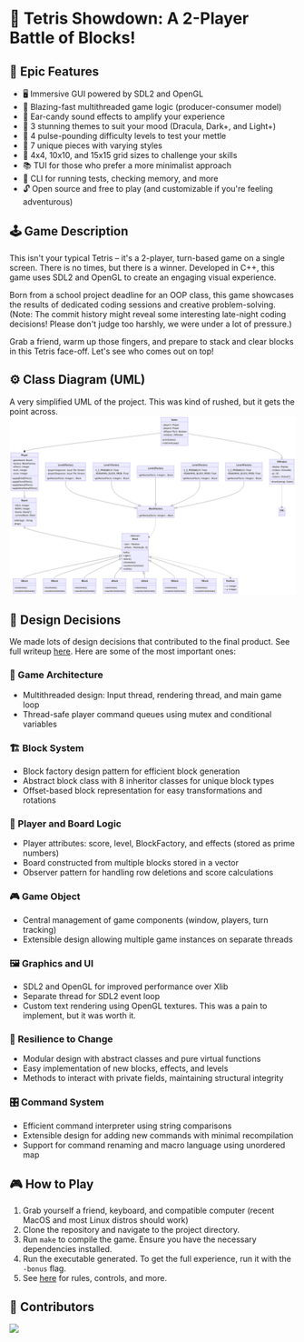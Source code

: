 # 🧩 Tetris Showdown: A 2-Player Battle of Blocks!

## 🚀 Epic Features
 - 🖥️ Immersive GUI powered by SDL2 and OpenGL
 - 🧠 Blazing-fast multithreaded game logic (producer-consumer model)
 - 🎵 Ear-candy sound effects to amplify your experience
 - 🎨 3 stunning themes to suit your mood (Dracula, Dark+, and Light+)
 - 💪 4 pulse-pounding difficulty levels to test your mettle 
 - 🧩 7 unique pieces with varying styles
 - 🔄 4x4, 10x10, and 15x15 grid sizes to challenge your skills
 - 📚 TUI for those who prefer a more minimalist approach
 - 🤖 CLI for running tests, checking memory, and more
 - 🔓 Open source and free to play (and customizable if you're feeling adventurous)

## 🕹️ Game Description
This isn't your typical Tetris – it's a 2-player, turn-based game on a single screen. There is no times, but there is a winner. Developed in C++, this game uses SDL2 and OpenGL to create an engaging visual experience.

Born from a school project deadline for an OOP class, this game showcases the results of dedicated coding sessions and creative problem-solving. (Note: The commit history might reveal some interesting late-night coding decisions! Please don't judge too harshly, we were under a lot of pressure.)

Grab a friend, warm up those fingers, and prepare to stack and clear blocks in this Tetris face-off. Let's see who comes out on top!

## ️️⚙️ Class Diagram (UML)
A very simplified UML of the project. This was kind of rushed, but it gets the point across.
![UML Architecture](./Documents/uml.png)



## 🧠 Design Decisions
We made lots of design decisions that contributed to the final product. See full writeup [here](./design.pdf). Here are some of the most important ones:

### 🧩 Game Architecture
- Multithreaded design: Input thread, rendering thread, and main game loop
- Thread-safe player command queues using mutex and conditional variables

### 🏗️ Block System
- Block factory design pattern for efficient block generation
- Abstract block class with 8 inheritor classes for unique block types
- Offset-based block representation for easy transformations and rotations

### 👥 Player and Board Logic
- Player attributes: score, level, BlockFactory, and effects (stored as prime numbers)
- Board constructed from multiple blocks stored in a vector
- Observer pattern for handling row deletions and score calculations

### 🎮 Game Object
- Central management of game components (window, players, turn tracking)
- Extensible design allowing multiple game instances on separate threads

### 🖼️ Graphics and UI
- SDL2 and OpenGL for improved performance over Xlib
- Separate thread for SDL2 event loop
- Custom text rendering using OpenGL textures. This was a pain to implement, but it was worth it.

### 🔄 Resilience to Change
- Modular design with abstract classes and pure virtual functions
- Easy implementation of new blocks, effects, and levels
- Methods to interact with private fields, maintaining structural integrity

### 🎛️ Command System
- Efficient command interpreter using string comparisons
- Extensible design for adding new commands with minimal recompilation
- Support for command renaming and macro language using unordered map

## 🎮 How to Play
1. Grab yourself a friend, keyboard, and compatible computer (recent MacOS and most Linux distros should work)
2. Clone the repository and navigate to the project directory.
3. Run `make` to compile the game. Ensure you have the necessary dependencies installed.
4. Run the executable generated. To get the full experience, run it with the `-bonus` flag.
5. See [here](./Documents/biquadris.pdf) for rules, controls, and more.

## 🤝 Contributors
<a href="https://github.com/samiy803/2-tetris/graphs/contributors">
  <img src="https://contrib.rocks/image?repo=samiy803/2-tetris" />
</a>
